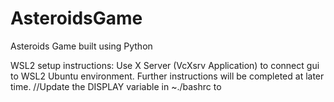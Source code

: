 # AsteroidsGame
Asteroids Game built using Python

WSL2 setup instructions:
Use X Server (VcXsrv Application) to connect gui to WSL2 Ubuntu environment. 
Further instructions will be completed at later time.
//Update the DISPLAY variable in ~./bashrc to 

